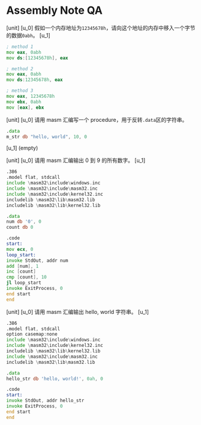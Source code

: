 # Assembly Note QA

[unit]
[u_0]
假如一个内存地址为`12345678h`，请向这个地址的内存中移入一个字节的数据`0abh`。
[u_1]
```asm
; method 1
mov eax, 0abh
mov ds:[12345678h], eax

; method 2
mov eax, 0abh
mov ds:12345678h, eax

; method 3
mov eax, 12345678h
mov ebx, 0abh
mov [eax], ebx
```

[unit]
[u_0]
请用 masm 汇编写一个 procedure，用于反转`.data`区的字符串。
```asm
.data
m_str db "hello, world", 10, 0
```
[u_1]
(empty)

[unit]
[u_0]
请用 masm 汇编输出 0 到 9 的所有数字。
[u_1]
```asm
.386
.model flat, stdcall
include \masm32\include\windows.inc
include \masm32\include\masm32.inc
include \masm32\include\kernel32.inc
includelib \masm32\lib\masm32.lib
includelib \masm32\lib\kernel32.lib

.data
num db '0', 0
count db 0

.code
start:
mov ecx, 0
loop_start:
invoke StdOut, addr num
add [num], 1
inc [count]
cmp [count], 10
jl loop_start
invoke ExitProcess, 0
end start
end
```

[unit]
[u_0]
请用 masm 汇编输出 hello, world 字符串。
[u_1]
```asm
.386
.model flat, stdcall
option casemap:none
include \masm32\include\windows.inc
include \masm32\include\kernel32.inc
includelib \masm32\lib\kernel32.lib
include \masm32\include\masm32.inc
includelib \masm32\lib\masm32.lib

.data
hello_str db 'hello, world!', 0ah, 0

.code
start:
invoke StdOut, addr hello_str
invoke ExitProcess, 0
end start
end
```
